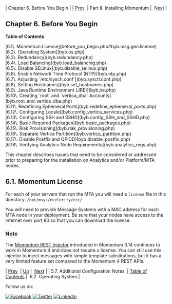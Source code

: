 | Chapter 6. Before You Begin |
| [Prev](addl.config.notes.php)  | Part II. Installing Momentum |  [Next](byb.os.php) |

## Chapter 6. Before You Begin

**Table of Contents**

<dl class="toc">

<dt>[6.1\. Momentum License](before_you_begin.php#byb.msg.gen.license)</dt>

<dt>[6.2\. Operating System](byb.os.php)</dt>

<dt>[6.3\. Redundancy](byb.redundancy.php)</dt>

<dt>[6.4\. Load Balancing](byb.load_balancing.php)</dt>

<dt>[6.5\. Disable SELinux](byb.disable_selinux.php)</dt>

<dt>[6.6\. Enable Network Time Protocol (NTP)](byb.ntp.php)</dt>

<dt>[6.7\. Adjusting `/etc/sysctl.conf`](byb.sysctl.conf.php)</dt>

<dt>[6.8\. Setting Hostnames](byb.set_hostnames.php)</dt>

<dt>[6.9\. Java Runtime Environment (JRE)](byb.jre.php)</dt>

<dt>[6.10\. Creating `root` and `vertica_dba` Accounts](byb.root_and_vertica_dba.php)</dt>

<dt>[6.11\. Redefining Ephemeral Ports](byb.redefine_ephemeral_ports.php)</dt>

<dt>[6.12\. Configuring Locale](byb.config_vertica_services.php)</dt>

<dt>[6.13\. Configuring SSH and SSHD](byb.config_SSH_and_SSHD.php)</dt>

<dt>[6.14\. Basic Required Packages](byb.basic_packages.php)</dt>

<dt>[6.15\. Riak Provisioning](byb.riak_provisioning.php)</dt>

<dt>[6.16\. Separate Vertica Partition](byb.vertica_partition.php)</dt>

<dt>[6.17\. Disable Postfix and QPIDD](byb.disable_postfix.php)</dt>

<dt>[6.18\. Verifying Analytics Node Requirements](byb.analytics_reqs.php)</dt>

</dl>

This chapter describes issues that need to be considered or addressed prior to preparing for the installation on Analytics and/or Platform/MTA nodes.

## 6.1. Momentum License

For each of your servers that run the MTA you will need a `license` file in this directory: `/opt/msys/ecelerity/etc/`

You will need to provide Message Systems with a MAC address for each MTA node in your deployment. Be sure that your nodes have access to the Internet over port 80 so that you can download the license.

### Note

The [Momentum REST Injector](https://support.messagesystems.com/docs/web-rest-injector/) introduced in Momentum 3.14 continues to work in Momentum 4 and does not require a license. You can still use this injector to inject messages with simple template substitutions, but it has a very limited feature set compared to the Momentum 4 REST APIs.

| [Prev](addl.config.notes.php)  | [Up](p.installing.php) |  [Next](byb.os.php) |
| 5.7. Additional Configuration Notes  | [Table of Contents](index.php) |  6.2. Operating System |

Follow us on:

[![Facebook](https://support.messagesystems.com/images/icon-facebook.png)](http://www.facebook.com/messagesystems) [![Twitter](https://support.messagesystems.com/images/icon-twitter.png)](http://twitter.com/#!/MessageSystems) [![LinkedIn](https://support.messagesystems.com/images/icon-linkedin.png)](http://www.linkedin.com/company/message-systems)